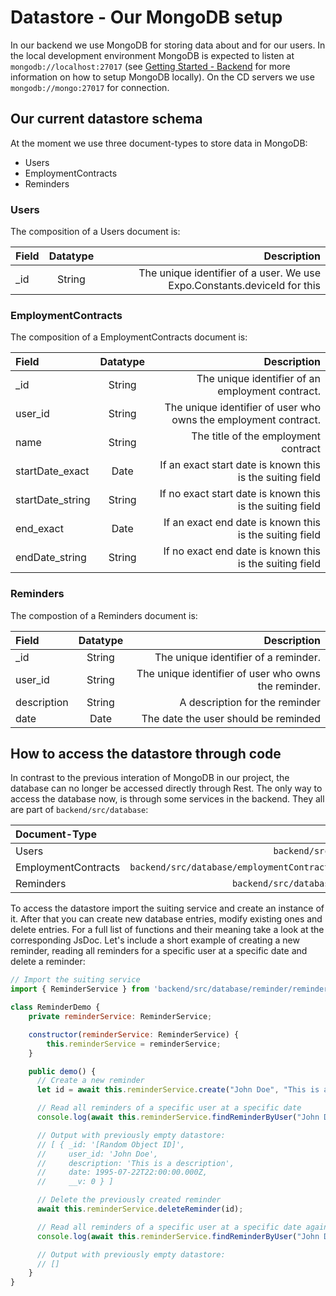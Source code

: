 # Datastore - Our MongoDB setup

In our backend we use MongoDB for storing data about and for our users. In the local development environment MongoDB is expected to listen at `mongodb://localhost:27017` (see [Getting Started - Backend](backend.md) for more information on how to setup MongoDB locally). On the CD servers we use `mongodb://mongo:27017` for connection.

## Our current datastore schema

At the moment we use three document-types to store data in MongoDB:

- Users
- EmploymentContracts
- Reminders

### Users

The composition of a Users document is:

| Field | Datatype | Description |
| :------------- |:-------------:| -----:|
| _id     | String | The unique identifier of a user. We use Expo.Constants.deviceId for this |

### EmploymentContracts

The composition of a EmploymentContracts document is:

| Field | Datatype | Description |
| :------------- |:-------------:| -----:|
| _id     | String | The unique identifier of an employment contract. |
| user_id     | String | The unique identifier of user who owns the employment contract. |
| name    | String | The title of the employment contract |
| startDate_exact     | Date | If an exact start date is known this is the suiting field  |
| startDate_string    | String | If no exact start date is known this is the suiting field  |
| end_exact     | Date | If an exact end date is known this is the suiting field  |
| endDate_string    | String | If no exact end date is known this is the suiting field  |

### Reminders

The compostion of a Reminders document is:

| Field | Datatype | Description |
| :------------- |:-------------:| -----:|
| _id     | String | The unique identifier of a reminder. |
| user_id     | String | The unique identifier of user who owns the reminder. |
| description    | String | A description for the reminder  |
| date    | Date | The date the user should be reminded  |


## How to access the datastore through code

In contrast to the previous interation of MongoDB in our project, the database can no longer be accessed directly through Rest. The only way to access the database now, is through some services in the backend. They all are part of `backend/src/database`:

| Document-Type | Path to the Service | 
| :------------- |-------------:| 
| Users    | `backend/src/database/user/user.service.ts` | 
| EmploymentContracts   | `backend/src/database/employmentContract/employmentContract.service.ts` | 
| Reminders  | `backend/src/database/reminder/reminder.service.ts` | 

To access the datastore import the suiting service and create an instance of it. After that you can create new database entries, modify existing ones and delete entries. For a full list of functions and their meaning take a look at the corresponding JsDoc. Let's include a short example of creating a new reminder, reading all reminders for a specific user at a specific date and delete a reminder:

```javascript
// Import the suiting service
import { ReminderService } from 'backend/src/database/reminder/reminder.service.ts';

class ReminderDemo {
    private reminderService: ReminderService;

    constructor(reminderService: ReminderService) {
        this.reminderService = reminderService;
    }

    public demo() { 
      // Create a new reminder
      let id = await this.reminderService.create("John Doe", "This is a description", new Date(1995,6,23));

      // Read all reminders of a specific user at a specific date 
      console.log(await this.reminderService.findReminderByUser("John Doe", new Date(1995,6,23)));

      // Output with previously empty datastore:
      // [ { _id: '[Random Object ID]',
      //     user_id: 'John Doe',
      //     description: 'This is a description',
      //     date: 1995-07-22T22:00:00.000Z,
      //     __v: 0 } ]

      // Delete the previously created reminder
      await this.reminderService.deleteReminder(id);

      // Read all reminders of a specific user at a specific date again
      console.log(await this.reminderService.findReminderByUser("John Doe", new Date(1995,6,23)));

      // Output with previously empty datastore:
      // []
    }
}
```
